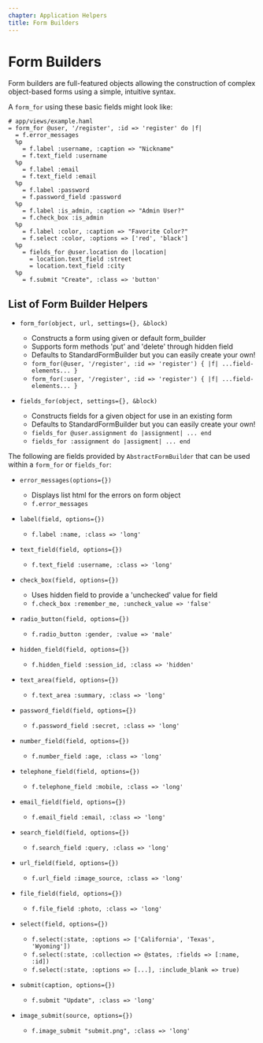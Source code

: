 ```yaml
---
chapter: Application Helpers
title: Form Builders
---
```


# Form Builders

Form builders are full-featured objects allowing the construction of complex
object-based forms using a simple, intuitive syntax.

A `form_for` using these basic fields might look like:

```haml
# app/views/example.haml
= form_for @user, '/register', :id => 'register' do |f|
  = f.error_messages
  %p
    = f.label :username, :caption => "Nickname"
    = f.text_field :username
  %p
    = f.label :email
    = f.text_field :email
  %p
    = f.label :password
    = f.password_field :password
  %p
    = f.label :is_admin, :caption => "Admin User?"
    = f.check_box :is_admin
  %p
    = f.label :color, :caption => "Favorite Color?"
    = f.select :color, :options => ['red', 'black']
  %p
    = fields_for @user.location do |location|
      = location.text_field :street
      = location.text_field :city
  %p
    = f.submit "Create", :class => 'button'
```

## List of Form Builder Helpers

- `form_for(object, url, settings={}, &block)`

  - Constructs a form using given or default form_builder
  - Supports form methods 'put' and 'delete' through hidden field
  - Defaults to StandardFormBuilder but you can easily create your own!
  - `form_for(@user, '/register', :id => 'register') { |f| ...field-elements...
    }`
  - `form_for(:user, '/register', :id => 'register') { |f| ...field-elements...
    }`

- `fields_for(object, settings={}, &block)`

  - Constructs fields for a given object for use in an existing form
  - Defaults to StandardFormBuilder but you can easily create your own!
  - `fields_for @user.assignment do |assignment| ... end`
  - `fields_for :assignment do |assigment| ... end`

The following are fields provided by `AbstractFormBuilder` that can be used
within a `form_for` or `fields_for`:

- `error_messages(options={})`

  - Displays list html for the errors on form object
  - `f.error_messages`

- `label(field, options={})`

  - `f.label :name, :class => 'long'`

- `text_field(field, options={})`

  - `f.text_field :username, :class => 'long'`

- `check_box(field, options={})`

  - Uses hidden field to provide a 'unchecked' value for field
  - `f.check_box :remember_me, :uncheck_value => 'false'`

- `radio_button(field, options={})`

  - `f.radio_button :gender, :value => 'male'`

- `hidden_field(field, options={})`

  - `f.hidden_field :session_id, :class => 'hidden'`

- `text_area(field, options={})`

  - `f.text_area :summary, :class => 'long'`

- `password_field(field, options={})`

  - `f.password_field :secret, :class => 'long'`

- `number_field(field, options={})`

  - `f.number_field :age, :class => 'long'`

- `telephone_field(field, options={})`

  - `f.telephone_field :mobile, :class => 'long'`

- `email_field(field, options={})`

  - `f.email_field :email, :class => 'long'`

- `search_field(field, options={})`

  - `f.search_field :query, :class => 'long'`

- `url_field(field, options={})`

  - `f.url_field :image_source, :class => 'long'`

- `file_field(field, options={})`

  - `f.file_field :photo, :class => 'long'`

- `select(field, options={})`

  - `f.select(:state, :options => ['California', 'Texas', 'Wyoming'])`
  - `f.select(:state, :collection => @states, :fields => [:name, :id])`
  - `f.select(:state, :options => [...], :include_blank => true)`

- `submit(caption, options={})`

  - `f.submit "Update", :class => 'long'`

- `image_submit(source, options={})`

  - `f.image_submit "submit.png", :class => 'long'`
